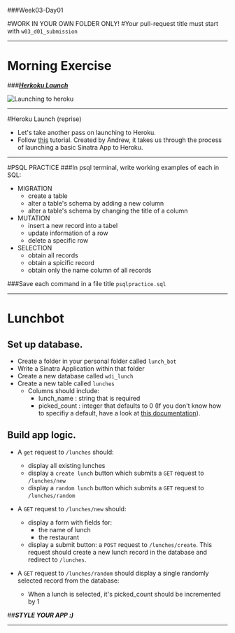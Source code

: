 ###Week03-Day01

#WORK IN YOUR OWN FOLDER ONLY!
#Your pull-request title must start with `w03_d01_submission`

---

# Morning Exercise

###***[Herkoku Launch](https://devcenter.heroku.com/articles/rack)***

![Launching to heroku](http://science.nationalgeographic.com/staticfiles/NGS/Shared/StaticFiles/Science/Images/Content/first-canaveral-launch-july-1950-first-rocket-ga.jpg)

___


#Heroku Launch (reprise)

* Let's take another pass on launching to Heroku.  
* Follow [this](https://github.com/amadden80/Sinatra_Heroku_Demo) tutorial.  Created by Andrew, it takes us through the process of launching a basic Sinatra App to Heroku.  


---

#PSQL PRACTICE
###In psql terminal, write working examples of each in SQL:
- MIGRATION
	- create a table
	- alter a table's schema by adding a new column
	- alter a table's schema by changing the title of a column
- MUTATION 
	- insert a new record into a tabel
	- update information of a row
	- delete a specific row
- SELECTION
	- obtain all records 
	- obtain a spicific record
	- obtain only the name column of all records

###Save each command in a file title `psqlpractice.sql`

---	 

# Lunchbot

## Set up database.

- Create a folder in your personal folder called `lunch_bot`
- Write a Sinatra Application within that folder
- Create a new database called `wdi_lunch`
- Create a new table called `lunches`
  - Columns should include:
    - lunch_name : string that is required
    - picked_count : integer that defaults to 0 (If you don't know how to specifiy a default, have a look at [this documentation](http://www.postgresql.org/docs/9.1/static/sql-createtable.html)).
    
## Build app logic.  
- A `get` request to `/lunches` should: 
	- display all existing lunches
	- display a `create lunch` button which submits a `GET` request to `/lunches/new`
	- display a `random lunch` button which submits a `GET` request to `/lunches/random` 

- A `GET` request to `/lunches/new` should:
  - display a form with fields for: 
  	- the name of lunch 
  	- the restaurant
  - display a submit button: a `POST` request to `/lunches/create`.  This request should create a new lunch record in the database and redirect to `/lunches`.
- A `GET` request to `/lunches/random` should display a single randomly selected record from the database:
  - When a lunch is selected, it's picked_count should be incremented by 1

##***STYLE YOUR APP :)***

---